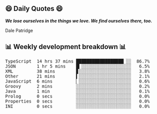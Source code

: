 ## 😄 Daily Quotes 😄

_**We lose ourselves in the things we love. We find ourselves there, too.**_

Dale Patridge



## 📊 Weekly development breakdown 📊

<pre>TypeScript  14 hrs 37 mins ██████████████████▏░░  86.7%
JSON        1 hr 5 mins    █▎░░░░░░░░░░░░░░░░░░░   6.5%
XML         38 mins        ▊░░░░░░░░░░░░░░░░░░░░   3.8%
Other       21 mins        ▍░░░░░░░░░░░░░░░░░░░░   2.1%
JavaScript  6 mins         ▏░░░░░░░░░░░░░░░░░░░░   0.6%
Groovy      2 mins         ░░░░░░░░░░░░░░░░░░░░░   0.2%
Java        1 min          ░░░░░░░░░░░░░░░░░░░░░   0.1%
Prolog      0 secs         ░░░░░░░░░░░░░░░░░░░░░   0.0%
Properties  0 secs         ░░░░░░░░░░░░░░░░░░░░░   0.0%
INI         0 secs         ░░░░░░░░░░░░░░░░░░░░░   0.0%</pre>